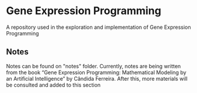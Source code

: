 # Gene Expression Programming

A repository used in the exploration and implementation of Gene Expression Programming

## Notes

Notes can be found on "notes" folder. Currently, notes are being written from the book “Gene Expression Programming: Mathematical Modeling by an Artificial Intelligence” by Cândida Ferreira. After this, more materials will be consulted and added to this section 
